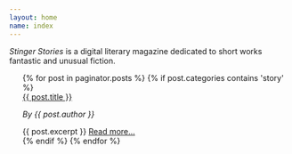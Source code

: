 ```yaml
---
layout: home
name: index
---
```


<i>Stinger Stories</i> is a digital literary magazine dedicated to short works fantastic and unusual fiction.

<ul>
  {% for post in paginator.posts %}
    {% if post.categories contains 'story' %}
      <div class="story-summary">
        <a class = "post-title" href="{{ post.url }}">{{ post.title }}</a>
        <p><i>By {{ post.author }}</i></p>
        {{ post.excerpt }}
        <a class = "post-link" href="{{ post.url }}">Read more...</a>
        <br>
      </div>
    {% endif %}
  {% endfor %}
</ul>